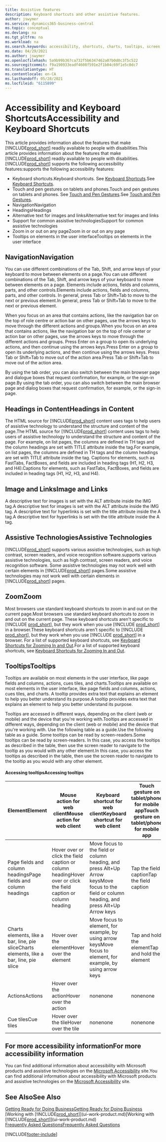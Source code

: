 ```yaml
---
title: Assistive features
description: Keyboard shortcuts and other assistive features.
author: jswymer
ms.service: dynamics365-business-central
ms.topic: conceptual
ms.devlang: na
ms.tgt_pltfrm: na
ms.workload: na
ms.search.keywords: accessibility, shortcuts, charts, tooltips, screen reader
ms.date: 04/29/2021
ms.author: jswymer
ms.openlocfilehash: 5a9b99b367ca732f5b6347462a07b0d0c3f5c522
ms.sourcegitcommit: f9a190933eadf4608f591e2f1b04c69f1e5c0dc7
ms.translationtype: HT
ms.contentlocale: en-CA
ms.lasthandoff: 05/28/2021
ms.locfileid: "6115899"
---
```

# <a name="accessibility-and-keyboard-shortcuts"></a><span data-ttu-id="63540-103">Accessibility and Keyboard Shortcuts</span><span class="sxs-lookup"><span data-stu-id="63540-103">Accessibility and Keyboard Shortcuts</span></span>

<span data-ttu-id="63540-104">This article provides information about the features that make [!INCLUDE[prod_short](includes/prod_short.md)] readily available to people with disabilities.</span><span class="sxs-lookup"><span data-stu-id="63540-104">This article provides information about the features that make [!INCLUDE[prod_short](includes/prod_short.md)] readily available to people with disabilities.</span></span> [!INCLUDE[prod_short](includes/prod_short.md)] <span data-ttu-id="63540-105">supports the following accessibility features:</span><span class="sxs-lookup"><span data-stu-id="63540-105">supports the following accessibility features:</span></span>  

- <span data-ttu-id="63540-106">Keyboard shortcuts.</span><span class="sxs-lookup"><span data-stu-id="63540-106">Keyboard shortcuts.</span></span> <span data-ttu-id="63540-107">See [Keyboard Shortcuts](keyboard-shortcuts.md).</span><span class="sxs-lookup"><span data-stu-id="63540-107">See [Keyboard Shortcuts](keyboard-shortcuts.md).</span></span>
- <span data-ttu-id="63540-108">Touch and pen gestures on tablets and phones.</span><span class="sxs-lookup"><span data-stu-id="63540-108">Touch and pen gestures on tablets and phones.</span></span> <span data-ttu-id="63540-109">See [Touch and Pen Gestures](touch-gestures.md).</span><span class="sxs-lookup"><span data-stu-id="63540-109">See [Touch and Pen Gestures](touch-gestures.md).</span></span>
- <span data-ttu-id="63540-110">Navigation</span><span class="sxs-lookup"><span data-stu-id="63540-110">Navigation</span></span>  
- <span data-ttu-id="63540-111">Headings</span><span class="sxs-lookup"><span data-stu-id="63540-111">Headings</span></span>  
- <span data-ttu-id="63540-112">Alternative text for images and links</span><span class="sxs-lookup"><span data-stu-id="63540-112">Alternative text for images and links</span></span>  
- <span data-ttu-id="63540-113">Support for common assistive technologies</span><span class="sxs-lookup"><span data-stu-id="63540-113">Support for common assistive technologies</span></span> 
- <span data-ttu-id="63540-114">Zoom in or out on any page</span><span class="sxs-lookup"><span data-stu-id="63540-114">Zoom in or out on any page</span></span>
- <span data-ttu-id="63540-115">Tooltips on elements in the user interface</span><span class="sxs-lookup"><span data-stu-id="63540-115">Tooltips on elements in the user interface</span></span>

## <a name="navigation"></a><a name="Navigation"></a> <span data-ttu-id="63540-116">Navigation</span><span class="sxs-lookup"><span data-stu-id="63540-116">Navigation</span></span>
  
<span data-ttu-id="63540-117">You can use different combinations of the Tab, Shift, and arrow keys of your keyboard to move between elements on a page.</span><span class="sxs-lookup"><span data-stu-id="63540-117">You can use different combinations of the Tab, Shift, and arrow keys of your keyboard to move between elements on a page.</span></span> <span data-ttu-id="63540-118">Elements include actions, fields and columns, parts, and other controls.</span><span class="sxs-lookup"><span data-stu-id="63540-118">Elements include actions, fields and columns, parts, and other controls.</span></span> <span data-ttu-id="63540-119">In general, press Tab or Shift+Tab to move to the next or previous element.</span><span class="sxs-lookup"><span data-stu-id="63540-119">In general, press Tab or Shift+Tab to move to the next or previous element.</span></span>

<span data-ttu-id="63540-120">When you focus on an area that contains actions, like the navigation bar on the top of role centre or action bar on other pages, use the arrows keys to move through the different actions and groups.</span><span class="sxs-lookup"><span data-stu-id="63540-120">When you focus on an area that contains actions, like the navigation bar on the top of role center or action bar on other pages, use the arrows keys to move through the different actions and groups.</span></span> <span data-ttu-id="63540-121">Press Enter on a group to open its underlying actions, and then continue using the arrows keys.</span><span class="sxs-lookup"><span data-stu-id="63540-121">Press Enter on a group to open its underlying actions, and then continue using the arrows keys.</span></span> <span data-ttu-id="63540-122">Press Tab or Shift+Tab to move out of the action area.</span><span class="sxs-lookup"><span data-stu-id="63540-122">Press Tab or Shift+Tab to move out of the action area.</span></span>

<span data-ttu-id="63540-123">By using the tab order, you can also switch between the main browser page and dialogue boxes that request confirmation, for example, or the sign-in page.</span><span class="sxs-lookup"><span data-stu-id="63540-123">By using the tab order, you can also switch between the main browser page and dialog boxes that request confirmation, for example, or the sign-in page.</span></span>  

## <a name="headings-in-content"></a><a name="Headings"></a> <span data-ttu-id="63540-124">Headings in Content</span><span class="sxs-lookup"><span data-stu-id="63540-124">Headings in Content</span></span>

<span data-ttu-id="63540-125">The HTML source for [!INCLUDE[prod_short](includes/prod_short.md)] content uses tags to help users of assistive technology to understand the structure and content of the page.</span><span class="sxs-lookup"><span data-stu-id="63540-125">The HTML source for [!INCLUDE[prod_short](includes/prod_short.md)] content uses tags to help users of assistive technology to understand the structure and content of the page.</span></span> <span data-ttu-id="63540-126">For example, on list pages, the columns are defined in TH tags and the column headings are set with TITLE attribute inside the tag.</span><span class="sxs-lookup"><span data-stu-id="63540-126">For example, on list pages, the columns are defined in TH tags and the column headings are set with TITLE attribute inside the tag.</span></span> <span data-ttu-id="63540-127">Captions for elements, such as FastTabs, FactBoxes, and fields are included in heading tags (H1, H2, H3, and H4).</span><span class="sxs-lookup"><span data-stu-id="63540-127">Captions for elements, such as FastTabs, FactBoxes, and fields are included in heading tags (H1, H2, H3, and H4).</span></span>  

## <a name="image-and-links"></a><a name="Images"></a> <span data-ttu-id="63540-128">Image and Links</span><span class="sxs-lookup"><span data-stu-id="63540-128">Image and Links</span></span>

<span data-ttu-id="63540-129">A descriptive text for images is set with the ALT attribute inside the IMG tag.</span><span class="sxs-lookup"><span data-stu-id="63540-129">A descriptive text for images is set with the ALT attribute inside the IMG tag.</span></span> <span data-ttu-id="63540-130">A descriptive text for hyperlinks is set with the title attribute inside the A tag.</span><span class="sxs-lookup"><span data-stu-id="63540-130">A descriptive text for hyperlinks is set with the title attribute inside the A tag.</span></span>  

## <a name="assistive-technologies"></a><a name="AssistiveTech"></a> <span data-ttu-id="63540-131">Assistive Technologies</span><span class="sxs-lookup"><span data-stu-id="63540-131">Assistive Technologies</span></span>

[!INCLUDE[prod_short](includes/prod_short.md)] <span data-ttu-id="63540-132">supports various assistive technologies, such as high contrast, screen readers, and voice recognition software.</span><span class="sxs-lookup"><span data-stu-id="63540-132">supports various assistive technologies, such as high contrast, screen readers, and voice recognition software.</span></span> <span data-ttu-id="63540-133">Some assistive technologies may not work well with certain elements in [!INCLUDE[prod_short](includes/prod_short.md)] pages.</span><span class="sxs-lookup"><span data-stu-id="63540-133">Some assistive technologies may not work well with certain elements in [!INCLUDE[prod_short](includes/prod_short.md)] pages.</span></span>  

## <a name="zoom"></a><a name="zoom"></a> <span data-ttu-id="63540-134">Zoom</span><span class="sxs-lookup"><span data-stu-id="63540-134">Zoom</span></span>

<span data-ttu-id="63540-135">Most browsers use standard keyboard shortcuts to zoom in and out on the current page.</span><span class="sxs-lookup"><span data-stu-id="63540-135">Most browsers use standard keyboard shortcuts to zoom in and out on the current page.</span></span> <span data-ttu-id="63540-136">These keyboard shortcuts aren't specific to [!INCLUDE [prod_short](includes/prod_short.md)], but they work when you use [!INCLUDE [prod_short](includes/prod_short.md)] in a browser.</span><span class="sxs-lookup"><span data-stu-id="63540-136">These keyboard shortcuts aren't specific to [!INCLUDE [prod_short](includes/prod_short.md)], but they work when you use [!INCLUDE [prod_short](includes/prod_short.md)] in a browser.</span></span> <span data-ttu-id="63540-137">For a list of supported keyboard shortcuts, see [Keyboard Shortcuts for Zooming In and Out](keyboard-shortcuts.md#zoomshortcuts).</span><span class="sxs-lookup"><span data-stu-id="63540-137">For a list of supported keyboard shortcuts, see [Keyboard Shortcuts for Zooming In and Out](keyboard-shortcuts.md#zoomshortcuts).</span></span>

## <a name="tooltips"></a><span data-ttu-id="63540-138">Tooltips</span><span class="sxs-lookup"><span data-stu-id="63540-138">Tooltips</span></span>

<span data-ttu-id="63540-139">Tooltips are available on most elements in the user interface, like page fields and columns, actions, cues tiles, and charts.</span><span class="sxs-lookup"><span data-stu-id="63540-139">Tooltips are available on most elements in the user interface, like page fields and columns, actions, cues tiles, and charts.</span></span> <span data-ttu-id="63540-140">A tooltip provides extra text that explains an element to help you better understand its purpose.</span><span class="sxs-lookup"><span data-stu-id="63540-140">A tooltip provides extra text that explains an element to help you better understand its purpose.</span></span> 

<span data-ttu-id="63540-141">Tooltips are accessed in different ways, depending on the client (web or mobile) and the device that you're working with.</span><span class="sxs-lookup"><span data-stu-id="63540-141">Tooltips are accessed in different ways, depending on the client (web or mobile) and the device that you're working with.</span></span> <span data-ttu-id="63540-142">Use the following table as a guide.</span><span class="sxs-lookup"><span data-stu-id="63540-142">Use the following table as a guide.</span></span> <span data-ttu-id="63540-143">Some tooltips can be read by screen-readers.</span><span class="sxs-lookup"><span data-stu-id="63540-143">Some tooltips can be read by screen-readers.</span></span> <span data-ttu-id="63540-144">In this case, you access the tooltips as described in the table, then use the screen reader to navigate to the tooltip as you would with any other element.</span><span class="sxs-lookup"><span data-stu-id="63540-144">In this case, you access the tooltips as described in the table, then use the screen reader to navigate to the tooltip as you would with any other element.</span></span>

#### <a name="accessing-tooltips"></a><span data-ttu-id="63540-145">Accessing tooltips</span><span class="sxs-lookup"><span data-stu-id="63540-145">Accessing tooltips</span></span>

|<span data-ttu-id="63540-146">Element</span><span class="sxs-lookup"><span data-stu-id="63540-146">Element</span></span>|<span data-ttu-id="63540-147">Mouse action for web client</span><span class="sxs-lookup"><span data-stu-id="63540-147">Mouse action for web client</span></span>|<span data-ttu-id="63540-148">Keyboard shortcut for web client</span><span class="sxs-lookup"><span data-stu-id="63540-148">Keyboard shortcut for web client</span></span>|<span data-ttu-id="63540-149">Touch gesture on tablet/phone for mobile app</span><span class="sxs-lookup"><span data-stu-id="63540-149">Touch gesture on tablet/phone for mobile app</span></span>|<span data-ttu-id="63540-150">Screen reader support</span><span class="sxs-lookup"><span data-stu-id="63540-150">Screen reader support</span></span>|
|-------|-----------------|------------|--------------------------|---------------------|
|<span data-ttu-id="63540-151">Page fields and column headings</span><span class="sxs-lookup"><span data-stu-id="63540-151">Page fields and column headings</span></span>|<span data-ttu-id="63540-152">Hover over or click the field caption or column heading</span><span class="sxs-lookup"><span data-stu-id="63540-152">Hover over or click the field caption or column heading</span></span>|<span data-ttu-id="63540-153">Move focus to the field or column heading, and press Alt+Up Arrow keys</span><span class="sxs-lookup"><span data-stu-id="63540-153">Move focus to the field or column heading, and press Alt+Up Arrow keys</span></span>|<span data-ttu-id="63540-154">Tap the field caption</span><span class="sxs-lookup"><span data-stu-id="63540-154">Tap the field caption</span></span> |<span data-ttu-id="63540-155">yes</span><span class="sxs-lookup"><span data-stu-id="63540-155">yes</span></span>|
|<span data-ttu-id="63540-156">Charts elements, like a bar, line, pie slice</span><span class="sxs-lookup"><span data-stu-id="63540-156">Charts elements, like a bar, line, pie slice</span></span>|<span data-ttu-id="63540-157">Hover over the element</span><span class="sxs-lookup"><span data-stu-id="63540-157">Hover over the element</span></span>|<span data-ttu-id="63540-158">Move focus to element, for example, by using arrow keys</span><span class="sxs-lookup"><span data-stu-id="63540-158">Move focus to element, for example, by using arrow keys</span></span>|<span data-ttu-id="63540-159">Tap and hold the element</span><span class="sxs-lookup"><span data-stu-id="63540-159">Tap and hold the element</span></span>|<span data-ttu-id="63540-160">yes</span><span class="sxs-lookup"><span data-stu-id="63540-160">yes</span></span>|
|<span data-ttu-id="63540-161">Actions</span><span class="sxs-lookup"><span data-stu-id="63540-161">Actions</span></span>|<span data-ttu-id="63540-162">Hover over the action</span><span class="sxs-lookup"><span data-stu-id="63540-162">Hover over the action</span></span>|<span data-ttu-id="63540-163">none</span><span class="sxs-lookup"><span data-stu-id="63540-163">none</span></span>|<span data-ttu-id="63540-164">none</span><span class="sxs-lookup"><span data-stu-id="63540-164">none</span></span> |<span data-ttu-id="63540-165">no</span><span class="sxs-lookup"><span data-stu-id="63540-165">no</span></span>|
|<span data-ttu-id="63540-166">Cue tiles</span><span class="sxs-lookup"><span data-stu-id="63540-166">Cue tiles</span></span>|<span data-ttu-id="63540-167">Hover over the tile</span><span class="sxs-lookup"><span data-stu-id="63540-167">Hover over the tile</span></span> |<span data-ttu-id="63540-168">none</span><span class="sxs-lookup"><span data-stu-id="63540-168">none</span></span>|<span data-ttu-id="63540-169">none</span><span class="sxs-lookup"><span data-stu-id="63540-169">none</span></span>|<span data-ttu-id="63540-170">no</span><span class="sxs-lookup"><span data-stu-id="63540-170">no</span></span>|


<!--
- With a mouse, hover over the element.
- With keyboard, press the Alt+Up Arrow keys.
- On a tablet or phone, tap and hold on the element. To learn about more gestures, see [Touch and Pen Gestures](touch-gestures.md)

-->

## <a name="for-more-accessibility-information"></a><span data-ttu-id="63540-171">For more accessibility information</span><span class="sxs-lookup"><span data-stu-id="63540-171">For more accessibility information</span></span>

<span data-ttu-id="63540-172">You can find additional information about accessibility with Microsoft products and assistive technologies on the [Microsoft Accessibility](https://go.microsoft.com/fwlink/?LinkId=262160) site.</span><span class="sxs-lookup"><span data-stu-id="63540-172">You can find additional information about accessibility with Microsoft products and assistive technologies on the [Microsoft Accessibility](https://go.microsoft.com/fwlink/?LinkId=262160) site.</span></span>

## <a name="see-also"></a><span data-ttu-id="63540-173">See Also</span><span class="sxs-lookup"><span data-stu-id="63540-173">See Also</span></span>

[<span data-ttu-id="63540-174">Getting Ready for Doing Business</span><span class="sxs-lookup"><span data-stu-id="63540-174">Getting Ready for Doing Business</span></span>](ui-get-ready-business.md)  
<span data-ttu-id="63540-175">[Working with [!INCLUDE[prod_short](includes/prod_short.md)]](ui-work-product.md)</span><span class="sxs-lookup"><span data-stu-id="63540-175">[Working with [!INCLUDE[prod_short](includes/prod_short.md)]](ui-work-product.md)</span></span>  
[<span data-ttu-id="63540-176">Frequently Asked Questions</span><span class="sxs-lookup"><span data-stu-id="63540-176">Frequently Asked Questions</span></span>](across-faq.yml)  

[!INCLUDE[footer-include](includes/footer-banner.md)]
